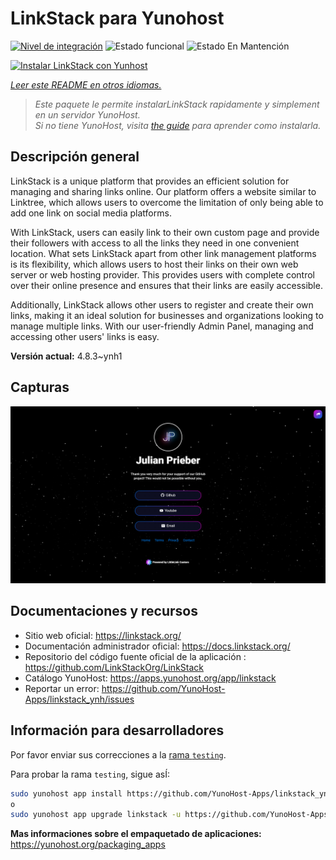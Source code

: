 <!--
Este archivo README esta generado automaticamente<https://github.com/YunoHost/apps/tree/master/tools/readme_generator>
No se debe editar a mano.
-->

# LinkStack para Yunohost

[![Nivel de integración](https://apps.yunohost.org/badge/integration/linkstack)](https://ci-apps.yunohost.org/ci/apps/linkstack/)
![Estado funcional](https://apps.yunohost.org/badge/state/linkstack)
![Estado En Mantención](https://apps.yunohost.org/badge/maintained/linkstack)

[![Instalar LinkStack con Yunhost](https://install-app.yunohost.org/install-with-yunohost.svg)](https://install-app.yunohost.org/?app=linkstack)

*[Leer este README en otros idiomas.](./ALL_README.md)*

> *Este paquete le permite instalarLinkStack rapidamente y simplement en un servidor YunoHost.*  
> *Si no tiene YunoHost, visita [the guide](https://yunohost.org/install) para aprender como instalarla.*

## Descripción general

LinkStack is a unique platform that provides an efficient solution for managing and sharing links online. Our platform offers a website similar to Linktree, which allows users to overcome the limitation of only being able to add one link on social media platforms.

With LinkStack, users can easily link to their own custom page and provide their followers with access to all the links they need in one convenient location. What sets LinkStack apart from other link management platforms is its flexibility, which allows users to host their links on their own web server or web hosting provider. This provides users with complete control over their online presence and ensures that their links are easily accessible.

Additionally, LinkStack allows other users to register and create their own links, making it an ideal solution for businesses and organizations looking to manage multiple links. With our user-friendly Admin Panel, managing and accessing other users' links is easy.


**Versión actual:** 4.8.3~ynh1

## Capturas

![Captura de LinkStack](./doc/screenshots/preview.png)

## Documentaciones y recursos

- Sitio web oficial: <https://linkstack.org/>
- Documentación administrador oficial: <https://docs.linkstack.org/>
- Repositorio del código fuente oficial de la aplicación : <https://github.com/LinkStackOrg/LinkStack>
- Catálogo YunoHost: <https://apps.yunohost.org/app/linkstack>
- Reportar un error: <https://github.com/YunoHost-Apps/linkstack_ynh/issues>

## Información para desarrolladores

Por favor enviar sus correcciones a la [rama `testing`](https://github.com/YunoHost-Apps/linkstack_ynh/tree/testing).

Para probar la rama `testing`, sigue asÍ:

```bash
sudo yunohost app install https://github.com/YunoHost-Apps/linkstack_ynh/tree/testing --debug
o
sudo yunohost app upgrade linkstack -u https://github.com/YunoHost-Apps/linkstack_ynh/tree/testing --debug
```

**Mas informaciones sobre el empaquetado de aplicaciones:** <https://yunohost.org/packaging_apps>
